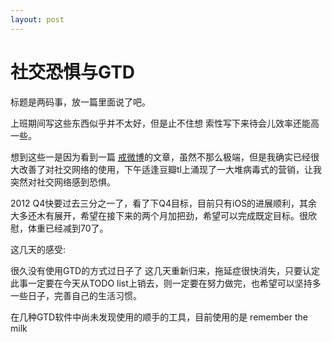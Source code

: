 ```yaml
---
layout: post
---
```


社交恐惧与GTD
=================

标题是两码事，放一篇里面说了吧。

上班期间写这些东西似乎并不太好，但是止不住想 索性写下来待会儿效率还能高一些。

想到这些一是因为看到一篇 [戒微博](http://www.baibanbao.net/mylife/2012/10/26/the-declaration-of-termination-of-all-twitter-like-services/)的文章，虽然不那么极端，但是我确实已经很大改善了对社交网络的使用，下午适逢豆瓣tl上涌现了一大堆病毒式的营销，让我突然对社交网络感到恐惧。

2012 Q4快要过去三分之一了，看了下Q4目标，目前只有iOS的进展顺利，其余大多还木有展开，希望在接下来的两个月加把劲，希望可以完成既定目标。很欣慰，体重已经减到70了。

这几天的感受:

很久没有使用GTD的方式过日子了 这几天重新归来，拖延症很快消失，只要认定此事一定要在今天从TODO list上销去，则一定要在努力做完，也希望可以坚持多一些日子，完善自己的生活习惯。

在几种GTD软件中尚未发现使用的顺手的工具，目前使用的是 remember the milk
